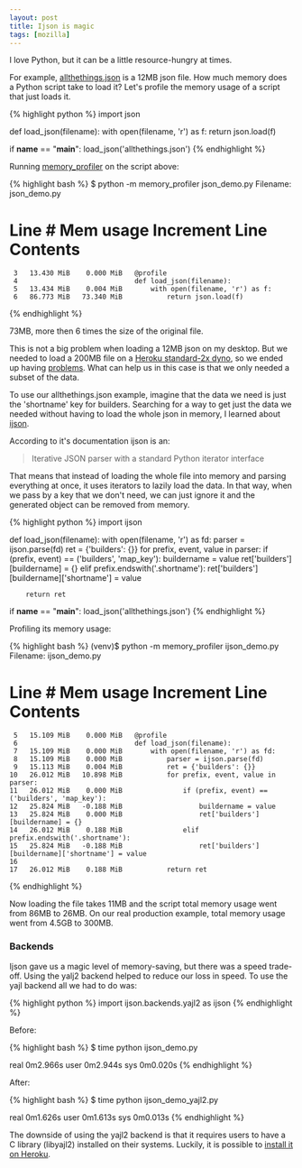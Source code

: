 ```yaml
---
layout: post
title: Ijson is magic
tags: [mozilla]
---
```


I love Python, but it can be a little resource-hungry at times.

For example, [allthethings.json](https://secure.pub.build.mozilla.org/builddata/reports/allthethings.json) is a 12MB json file. How much memory does a Python script take to load it? Let's profile the memory usage of a script that just loads it.

{% highlight python %}
import json

def load_json(filename):
    with open(filename, 'r') as f:
        return json.load(f)

if __name__ == "__main__":
    load_json('allthethings.json')
{% endhighlight %}

Running [memory_profiler](https://pypi.python.org/pypi/memory_profiler) on the script above:

{% highlight bash %}
$ python -m memory_profiler json_demo.py
Filename: json_demo.py

Line #    Mem usage    Increment   Line Contents
================================================
     3   13.430 MiB    0.000 MiB   @profile
     4                             def load_json(filename):
     5   13.434 MiB    0.004 MiB       with open(filename, 'r') as f:
     6   86.773 MiB   73.340 MiB           return json.load(f)
{% endhighlight %}

73MB, more then 6 times the size of the original file.

This is not a big problem when loading a 12MB json on my desktop. But we needed to load a 200MB file on a [Heroku standard-2x dyno](https://devcenter.heroku.com/articles/dyno-types#available-dyno-types), so we ended up having [problems](https://bugzilla.mozilla.org/show_bug.cgi?id=1186232). What can help us in this case is that we only needed a subset of the data.

To use our allthethings.json example, imagine that the data we need is just the 'shortname' key for builders. Searching for a way to get just the data we needed without having to load the whole json in memory, I learned about [ijson](https://pypi.python.org/pypi/ijson).

According to it's documentation ijson is an:

>Iterative JSON parser with a standard Python iterator interface

That means that instead of loading the whole file into memory and parsing everything at once, it uses iterators to lazily load the data. In that way, when we pass by a key that we don't need, we can just ignore it and the generated object can be removed from memory.

{% highlight python %}
import ijson

def load_json(filename):
    with open(filename, 'r') as fd:
        parser = ijson.parse(fd)
        ret = {'builders': {}}
        for prefix, event, value in parser:
            if (prefix, event) == ('builders', 'map_key'):
                buildername = value
                ret['builders'][buildername] = {}
            elif prefix.endswith('.shortname'):
                ret['builders'][buildername]['shortname'] = value

        return ret

if __name__ == "__main__":
    load_json('allthethings.json')
{% endhighlight %}

Profiling its memory usage:

{% highlight bash %}
(venv)$ python -m memory_profiler ijson_demo.py
Filename: ijson_demo.py

Line #    Mem usage    Increment   Line Contents
================================================
     5   15.109 MiB    0.000 MiB   @profile
     6                             def load_json(filename):
     7   15.109 MiB    0.000 MiB       with open(filename, 'r') as fd:
     8   15.109 MiB    0.000 MiB           parser = ijson.parse(fd)
     9   15.113 MiB    0.004 MiB           ret = {'builders': {}}
    10   26.012 MiB   10.898 MiB           for prefix, event, value in parser:
    11   26.012 MiB    0.000 MiB               if (prefix, event) == ('builders', 'map_key'):
    12   25.824 MiB   -0.188 MiB                   buildername = value
    13   25.824 MiB    0.000 MiB                   ret['builders'][buildername] = {}
    14   26.012 MiB    0.188 MiB               elif prefix.endswith('.shortname'):
    15   25.824 MiB   -0.188 MiB                   ret['builders'][buildername]['shortname'] = value
    16                            
    17   26.012 MiB    0.188 MiB           return ret

{% endhighlight %}

Now loading the file takes 11MB and the script total memory usage went from 86MB to 26MB. On our real production example, total memory usage went from 4.5GB to 300MB.

### Backends

Ijson gave us a magic level of memory-saving, but there was a speed trade-off. Using the yalj2 backend helped to reduce our loss in speed. To use the yajl backend all we had to do was:

{% highlight python %}
import ijson.backends.yajl2 as ijson
{% endhighlight %}

Before:

{% highlight bash %}
$ time python ijson_demo.py

real    0m2.966s
user    0m2.944s
sys    0m0.020s
{% endhighlight %}

After:

{% highlight bash %}
$ time python ijson_demo_yajl2.py

real    0m1.626s
user    0m1.613s
sys    0m0.013s
{% endhighlight %}

The downside of using the yajl2 backend is that it requires users to have a C library (libyajl2) installed on their systems. Luckily, it is possible to [install it on Heroku](http://www.saintsjd.com/2014/05/12/run-vendored-binaries-on-heroku.html).
